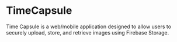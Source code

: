 # TimeCapsule
Time Capsule is a web/mobile application designed to allow users to securely upload, store, and retrieve images using Firebase Storage. 
